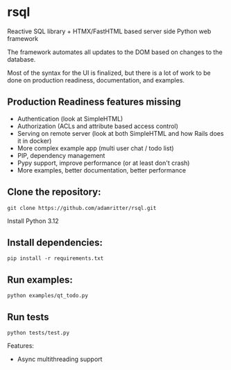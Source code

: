 # rsql
 Reactive SQL library + HTMX/FastHTML based server side Python web framework

 The framework automates all updates to the DOM based on changes to the database.

 Most of the syntax for the UI is finalized, but there is a lot of work to be done on
 production readiness, documentation, and examples.

 ## Production Readiness features missing
 - Authentication (look at SimpleHTML)
 - Authorization (ACLs and attribute based access control)
 - Serving on remote server (look at both SimpleHTML and how Rails does it in docker)
 - More complex example app (multi user chat / todo list)
 - PIP, dependency management
 - Pypy support, improve performance (or at least don't crash)
 - More examples, better documentation, better performance

## Clone the repository:
```
git clone https://github.com/adamritter/rsql.git
```

Install Python 3.12

## Install dependencies:
```
pip install -r requirements.txt
```

## Run examples:
```
python examples/qt_todo.py
```

## Run tests
```
python tests/test.py
```

Features:
- Async multithreading support